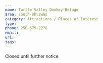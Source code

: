 ```yaml
---
name: Turtle Valley Donkey Refuge
area: south-shuswap
category: Attractions / Places of Interest
type: 
phone: 250-679-2278
email: 
url: 
tags:
---
```


Closed until further notice